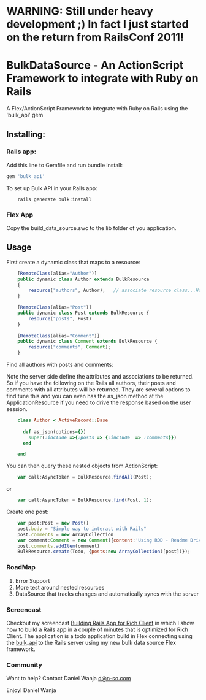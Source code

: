 # WARNING: Still under heavy development ;) In fact I just started on the return from RailsConf 2011! 

# BulkDataSource - An ActionScript Framework to integrate with Ruby on Rails

A Flex/ActionScript Framework to integrate with Ruby on Rails using the 'bulk_api' gem

## Installing:

### Rails app:

Add this line to Gemfile and run bundle install:
```ruby
gem 'bulk_api'
```

To set up Bulk API in your Rails app:
```
	rails generate bulk:install
```

### Flex App

Copy the build_data_source.swc to the lib folder of you application.

## Usage

First create a dynamic class that maps to a resource:

```javascript
	[RemoteClass(alias="Author")]
	public dynamic class Author extends BulkResource
	{
		resource("authors", Author);   // associate resource class...Hope I can determine this based on RemoteClass tag.
	}

	[RemoteClass(alias="Post")]	
	public dynamic class Post extends BulkResource {
		resource("posts", Post)		
	}
	
	[RemoteClass(alias="Comment")]	
	public dynamic class Comment extends BulkResource {
		resource("comments", Comment);		
	}
```

Find all authors with posts and comments:

Note the server side define the attributes and associations to be returned. So if you have the following on the Rails all authors, their posts and comments with all attributes will be returned. They are several options to find tune this and you can even has the as_json method at the ApplicationResource if you need to drive the response based on the user session.

```ruby
	class Author < ActiveRecord::Base
  
	  def as_json(options={})
	    super(:include =>{:posts => {:include  => :comments}}) 
	  end

	end
```

You can then query these nested objects from ActionScript:

```javascript
    var call:AsyncToken = BulkResource.findAll(Post);
```

or

```javascript
    var call:AsyncToken = BulkResource.find(Post, 1);
```

Create one post:

```javascript
	var post:Post = new Post()
	post.body = "Simple way to interact with Rails"
	post.comments = new ArrayCollection
	var comment:Comment = new Comment({content:'Using RDD - Readme Driven Development'})
	post.comments.addItem(comment)
    BulkResource.create(Todo, {posts:new ArrayCollection([post])});
```

### RoadMap

1. Error Support
2. More test around nested resources
3. DataSource that tracks changes and automatically syncs with the server

### Screencast

Checkout my screencast [Building Rails App for Rich Client](http://www.onrails.org/2011/05/27/building-rails-apps-for-rich-client-using-the-bulk_api-from-flex) in which I show how to build a Rails app in a couple of minutes that is optimized for Rich Client. The application is a todo application build in Flex connecting using the [bulk_api](https://github.com/drogus/bulk_api) to the Rails server using my new bulk data source Flex framework.

### Community

Want to help? Contact Daniel Wanja d@n-so.com

Enjoy!
Daniel Wanja

